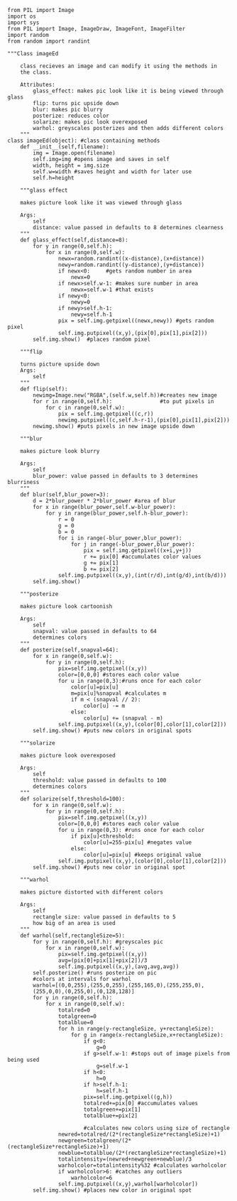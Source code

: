     from PIL import Image
    import os
    import sys
    from PIL import Image, ImageDraw, ImageFont, ImageFilter
    import random
    from random import randint

    """Class imageEd

        class recieves an image and can modify it using the methods in
        the class.

        Attributes:
            glass_effect: makes pic look like it is being viewed through glass
            flip: turns pic upside down
            blur: makes pic blurry
            posterize: reduces color
            solarize: makes pic look overexposed
            warhol: greyscales posterizes and then adds different colors
        """
    class imageEd(object): #class containing methods
        def __init__(self,filename):
            img = Image.open(filename)
            self.img=img #opens image and saves in self
            width, height = img.size
            self.w=width #saves height and width for later use
            self.h=height

        """glass effect

        makes picture look like it was viewed through glass

        Args:
            self
            distance: value passed in defaults to 8 determines clearness
        """
        def glass_effect(self,distance=8):
            for y in range(0,self.h):
                for x in range(0,self.w):
                    newx=random.randint((x-distance),(x+distance))
                    newy=random.randint((y-distance),(y+distance))
                    if newx<0:     #gets random number in area
                        newx=0
                    if newx>self.w-1: #makes sure number in area
                        newx=self.w-1 #that exists
                    if newy<0:
                        newy=0
                    if newy>self.h-1:
                        newy=self.h-1
                    pix = self.img.getpixel((newx,newy)) #gets random pixel
                    self.img.putpixel((x,y),(pix[0],pix[1],pix[2]))
            self.img.show()  #places random pixel

        """flip

        turns picture upside down
        Args:
            self
        """
        def flip(self):
            newimg=Image.new("RGBA",(self.w,self.h))#creates new image
            for r in range(0,self.h):               #to put pixels in
                for c in range(0,self.w):
                    pix = self.img.getpixel((c,r))
                    newimg.putpixel((c,self.h-r-1),(pix[0],pix[1],pix[2]))
            newimg.show() #puts pixels in new image upside down

        """blur

        makes picture look blurry

        Args:
            self
            blur_power: value passed in defaults to 3 determines blurriness
        """
        def blur(self,blur_power=3):
            d = 2*blur_power * 2*blur_power #area of blur
            for x in range(blur_power,self.w-blur_power):
                for y in range(blur_power,self.h-blur_power):
                    r = 0
                    g = 0
                    b = 0
                    for i in range(-blur_power,blur_power):
                        for j in range(-blur_power,blur_power):
                            pix = self.img.getpixel((x+i,y+j))
                            r += pix[0] #accumulates color values
                            g += pix[1]
                            b += pix[2]
                    self.img.putpixel((x,y),(int(r/d),int(g/d),int(b/d)))
            self.img.show()

        """posterize

        makes picture look cartoonish

        Args:
            self
            snapval: value passed in defaults to 64 
            determines colors
        """
        def posterize(self,snapval=64):
            for x in range(0,self.w):
                for y in range(0,self.h):
                    pix=self.img.getpixel((x,y))
                    color=[0,0,0] #stores each color value
                    for u in range(0,3):#runs once for each color
                        color[u]=pix[u]
                        m=pix[u]%snapval #calculates m 
                        if m < (snapval // 2):
                            color[u] -= m 
                        else:
                            color[u] += (snapval - m)
                    self.img.putpixel((x,y),(color[0],color[1],color[2]))
            self.img.show() #puts new colors in original spots

        """solarize

        makes picture look overexposed

        Args:
            self
            threshold: value passed in defaults to 100
            determines colors
        """
        def solarize(self,threshold=100):
            for x in range(0,self.w):
                for y in range(0,self.h):
                    pix=self.img.getpixel((x,y))
                    color=[0,0,0] #stores each color value
                    for u in range(0,3): #runs once for each color
                        if pix[u]<threshold:
                            color[u]=255-pix[u] #negates value
                        else:
                            color[u]=pix[u] #keeps original value
                    self.img.putpixel((x,y),(color[0],color[1],color[2]))
            self.img.show() #puts new color in original spot

        """warhol

        makes picture distorted with different colors

        Args:
            self
            rectangle size: value passed in defaults to 5
            how big of an area is used 
        """
        def warhol(self,rectangleSize=5):
            for y in range(0,self.h): #greyscales pic
                for x in range(0,self.w):
                    pix=self.img.getpixel((x,y))
                    avg=(pix[0]+pix[1]+pix[2])/3
                    self.img.putpixel((x,y),(avg,avg,avg))
            self.posterize() #runs posterize on pic
            #colors at intervals for warhol
            warhol=[(0,0,255),(255,0,255),(255,165,0),(255,255,0),
            (255,0,0),(0,255,0),(0,128,128)]
            for y in range(0,self.h):
                for x in range(0,self.w):
                    totalred=0
                    totalgreen=0
                    totalblue=0
                    for h in range(y-rectangleSize, y+rectangleSize):
                        for g in range(x-rectangleSize,x+rectangleSize):
                            if g<0:
                                g=0
                            if g>self.w-1: #stops out of image pixels from being used
                                g=self.w-1
                            if h<0:
                                h=0
                            if h>self.h-1:
                                h=self.h-1
                            pix=self.img.getpixel((g,h))
                            totalred+=pix[0] #accumulates values
                            totalgreen+=pix[1]
                            totalblue+=pix[2]

                            #calculates new colors using size of rectangle
                    newred=totalred/(2*(rectangleSize*rectangleSize)+1)
                    newgreen=totalgreen/(2*(rectangleSize*rectangleSize)+1)
                    newblue=totalblue/(2*(rectangleSize*rectangleSize)+1)
                    totalintensity=(newred+newgreen+newblue)/3
                    warholcolor=totalintensity%32 #calculates warholcolor
                    if warholcolor>6: #catches any outliers
                        warholcolor=6
                    self.img.putpixel((x,y),warhol[warholcolor])
            self.img.show() #places new color in original spot

